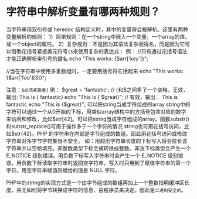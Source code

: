 # 字符串中解析变量有哪两种规则？

当字符串用双引号或 heredoc 结构定义时，其中的变量将会被解析。这里有两种变量解析的规则：
1）简单规则：在一个string中嵌入一个变量，一个array的值，或一个object的属性。
2）复杂规则：不是因为其语法复杂而得名，而是因为它可以借助花括号紧接美元符号`{$`来使用复杂的表达式：
例：
//只有通过花括号语法才能正确解析带引号的键名
echo "This works: {$arr['key']}";

//当在字符串中使用多重数组时，一定要用括号将它括起来
echo "This works: {$arr['foo'][3]}";

注意：`$必须紧挨着{`
例：
$great = 'fantastic';
// {和$之间多了一个空格，无效，输出: This is { fantastic}
echo "This is { $great}";
// 有效，输出： This is fantastic
echo "This is {$great}";
可以把string当成字符组成的array
string中的字符可以通过一个从0开始的下标，用类似array结构中的方括号包含对应的数字来访问和修改，比如$str[42]。可以把string当成字符组成的array。函数substr()和substr_replace()可用于操作多于一个字符的情况
string也可用花括号访问，比如$str{42}。PHP 的字符串在内部是字节组成的数组。因此用花括号访问或修改字符串对多字节字符集很不安全。
如：用超出字符串长度的下标写入将会拉长该字符串并以空格填充。非整数类型下标会被转换成整数。非法下标类型会产生一个 E_NOTICE 级别错误。用负数下标写入字符串时会产生一个 E_NOTICE 级别错误，用负数下标读取字符串时返回空字符串。写入时只用到了赋值字符串的第一个字符。用空字符串赋值则赋给的值是 NULL 字符。 

PHP中的string的实现方式是一个由字节组成的数组再加上一个整数指明缓冲区长度，并无如何将字节转换成字符的信息，由程序员来决定。因此是`二进制安全的`。